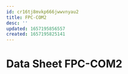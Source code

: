 ```yaml
---
id: cr16tj8mvkp666jwwvnyau2
title: FPC-COM2
desc: ''
updated: 1657195856557
created: 1657195825141
---
```


# Data Sheet FPC-COM2
